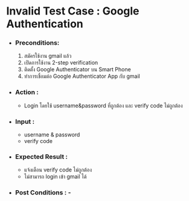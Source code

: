 # Invalid Test Case : Google Authentication
* ### Preconditions:
  1. สมัครใช้งาน gmail แล้ว
  2. เปิดการใช้งาน 2-step verification
  3. ติดตั้ง Google Authenticator บน Smart Phone
  4. ทำการเชื่อมต่อ Google Authenticator App กับ gmail
  
  
* ### Action :
  - Login โดยใช้ username&password ที่ถูกต้อง และ verify code ไม่ถูกต้อง

* ### Input :
  - username & password
  - verify code


* ### Expected Result :
  - แจ้งเตือน verify code ไม่ถูกต้อง
  - ไม่สามารถ login เข้า gmail ได้


* ### Post Conditions : -

